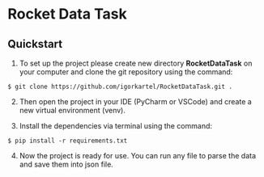 # Rocket Data Task

## Quickstart

1. To set up the project please create new directory **RocketDataTask** on your computer and clone the git repository using the command:

```console
$ git clone https://github.com/igorkartel/RocketDataTask.git .
```

2. Then open the project in your IDE (PyCharm or VSCode) and create a new virtual environment (venv).

3. Install the dependencies via terminal using the command:

```console
$ pip install -r requirements.txt
```

4. Now the project is ready for use. You can run any file to parse the data and save them into json file.
